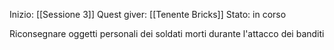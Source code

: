 Inizio: [[Sessione 3]]
Quest giver: [[Tenente Bricks]]
Stato: in corso

Riconsegnare oggetti personali dei soldati morti durante l'attacco dei banditi